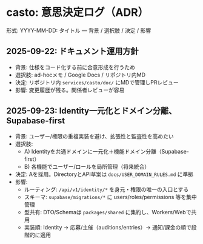 # casto: 意思決定ログ（ADR）

形式: YYYY-MM-DD: タイトル — 背景 / 選択肢 / 決定 / 影響

## 2025-09-22: ドキュメント運用方針
- 背景: 仕様をコード化する前に合意形成を行うため
- 選択肢: ad-hocメモ / Google Docs / リポジトリ内MD
- 決定: リポジトリ内 `services/casto/doc/` にMDで管理しPRレビュー
- 影響: 変更履歴が残る。関係者レビューが容易

## 2025-09-23: Identity一元化とドメイン分離、Supabase-first
- 背景: ユーザー/権限の重複実装を避け、拡張性と監査性を高めたい
- 選択肢:
  - A) Identityを共通ドメインに一元化＋機能ドメイン分離（Supabase-first）
  - B) 各機能でユーザー/ロールを局所管理（将来統合）
- 決定: Aを採用。DirectoryとAPI草案は `docs/USER_DOMAIN_RULES.md` に準拠
- 影響:
  - ルーティング: `/api/v1/identity/*` を身元・権限の唯一の入口とする
  - スキーマ: `supabase/migrations/*` に users/roles/permissions 等を集中管理
  - 型共有: DTO/Schemaは `packages/shared` に集約し、Workers/Webで共用
  - 実装順: Identity → 応募/主催（auditions/entries）→ 通知/課金の順で段階的に適用
